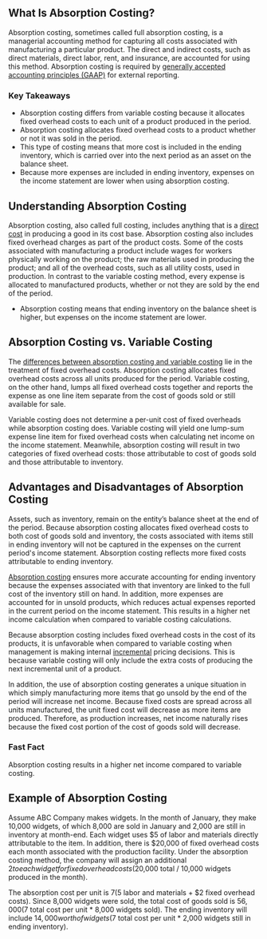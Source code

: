 ## What Is Absorption Costing?

Absorption costing, sometimes called full absorption costing, is a managerial accounting method for capturing all costs associated with manufacturing a particular product. The direct and indirect costs, such as direct materials, direct labor, rent, and insurance, are accounted for using this method. Absorption costing is required by [generally accepted accounting principles (GAAP)](https://www.investopedia.com/terms/g/gaap.asp) for external reporting.

### Key Takeaways

-   Absorption costing differs from variable costing because it allocates fixed overhead costs to each unit of a product produced in the period.
-   Absorption costing allocates fixed overhead costs to a product whether or not it was sold in the period.
-   This type of costing means that more cost is included in the ending inventory, which is carried over into the next period as an asset on the balance sheet.
-   Because more expenses are included in ending inventory, expenses on the income statement are lower when using absorption costing.

## Understanding Absorption Costing

Absorption costing, also called full costing, includes anything that is a [direct cost](https://www.investopedia.com/terms/d/directcost.asp) in producing a good in its cost base. Absorption costing also includes fixed overhead charges as part of the product costs. Some of the costs associated with manufacturing a product include wages for workers physically working on the product; the raw materials used in producing the product; and all of the overhead costs, such as all utility costs, used in production. In contrast to the variable costing method, every expense is allocated to manufactured products, whether or not they are sold by the end of the period.

-   Absorption costing means that ending inventory on the balance sheet is higher, but expenses on the income statement are lower.

## Absorption Costing vs. Variable Costing

The [differences between absorption costing and variable costing](https://www.investopedia.com/ask/answers/052515/what-are-differences-between-absorption-costing-and-variable-costing.asp) lie in the treatment of fixed overhead costs. Absorption costing allocates fixed overhead costs across all units produced for the period. Variable costing, on the other hand, lumps all fixed overhead costs together and reports the expense as one line item separate from the cost of goods sold or still available for sale.

Variable costing does not determine a per-unit cost of fixed overheads while absorption costing does. Variable costing will yield one lump-sum expense line item for fixed overhead costs when calculating net income on the income statement. Meanwhile, absorption costing will result in two categories of fixed overhead costs: those attributable to cost of goods sold and those attributable to inventory.

## Advantages and Disadvantages of Absorption Costing

Assets, such as inventory, remain on the entity’s balance sheet at the end of the period. Because absorption costing allocates fixed overhead costs to both cost of goods sold and inventory, the costs associated with items still in ending inventory will not be captured in the expenses on the current period's income statement. Absorption costing reflects more fixed costs attributable to ending inventory.

[Absorption costing](https://www.investopedia.com/ask/answers/052715/what-are-some-advantages-and-disadvantages-absorption-costing.asp) ensures more accurate accounting for ending inventory because the expenses associated with that inventory are linked to the full cost of the inventory still on hand. In addition, more expenses are accounted for in unsold products, which reduces actual expenses reported in the current period on the income statement. This results in a higher net income calculation when compared to variable costing calculations.

Because absorption costing includes fixed overhead costs in the cost of its products, it is unfavorable when compared to variable costing when management is making internal [incremental](https://www.investopedia.com/terms/i/incrementalcost.asp) pricing decisions. This is because variable costing will only include the extra costs of producing the next incremental unit of a product.

In addition, the use of absorption costing generates a unique situation in which simply manufacturing more items that go unsold by the end of the period will increase net income. Because fixed costs are spread across all units manufactured, the unit fixed cost will decrease as more items are produced. Therefore, as production increases, net income naturally rises because the fixed cost portion of the cost of goods sold will decrease.

### Fast Fact

Absorption costing results in a higher net income compared to variable costing.

## Example of Absorption Costing

Assume ABC Company makes widgets. In the month of January, they make 10,000 widgets, of which 8,000 are sold in January and 2,000 are still in inventory at month-end. Each widget uses $5 of labor and materials directly attributable to the item. In addition, there is $20,000 of fixed overhead costs each month associated with the production facility. Under the absorption costing method, the company will assign an additional $2 to each widget for fixed overhead costs ($20,000 total / 10,000 widgets produced in the month).

The absorption cost per unit is $7 ($5 labor and materials + $2 fixed overhead costs). Since 8,000 widgets were sold, the total cost of goods sold is $56,000 ($7 total cost per unit \* 8,000 widgets sold). The ending inventory will include $14,000 worth of widgets ($7 total cost per unit \* 2,000 widgets still in ending inventory).